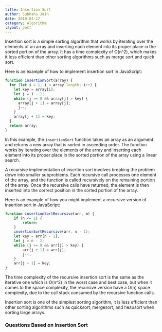 ```yaml
---
title: Insertion Sort
author: Subhahu Jain
date: 2019-04-27
category: Algorithm
layout: post
---
```



Insertion sort is a simple sorting algorithm that works by iterating over the elements of an array and inserting each element into its proper place in the sorted portion of the array. It has a time complexity of O(n^2), which makes it less efficient than other sorting algorithms such as merge sort and quick sort.

Here is an example of how to implement insertion sort in JavaScript:

```js
function insertionSort(array) {
  for (let i = 1; i < array.length; i++) {
    let key = array[i];
    let j = i - 1;
    while (j >= 0 && array[j] > key) {
      array[j + 1] = array[j];
      j--;
    }
    array[j + 1] = key;
  }
  return array;
}
```

In this example, the `insertionSort` function takes an array as an argument and returns a new array that is sorted in ascending order. The function works by iterating over the elements of the array and inserting each element into its proper place in the sorted portion of the array using a linear search.



A recursive implementation of insertion sort involves breaking the problem down into smaller subproblems. Each recursive call processes one element of the array, and the function is called recursively on the remaining portion of the array. Once the recursive calls have returned, the element is then inserted into the correct position in the sorted portion of the array.

Here is an example of how you might implement a recursive version of insertion sort in JavaScript:

```js
function insertionSortRecursive(arr, n) {
    if (n <= 1) {
        return;
    }
    insertionSortRecursive(arr, n - 1);
    let key = arr[n - 1];
    let j = n - 2;
    while (j >= 0 && arr[j] > key) {
        arr[j + 1] = arr[j];
        j--;
    }
    arr[j + 1] = key;
}
```

The time complexity of the recursive insertion sort is the same as the iterative one which is O(n^2) in the worst case and best case, but when it comes to the space complexity, the recursive version have a O(n) space complexity, due to the call stack consumed by the recursive function calls.

Insertion sort is one of the simplest sorting algorithm, it is less efficient than other sorting algorithms such as quicksort, mergesort, and heapsort when sorting large arrays.


### Questions Based on Insertion Sort
